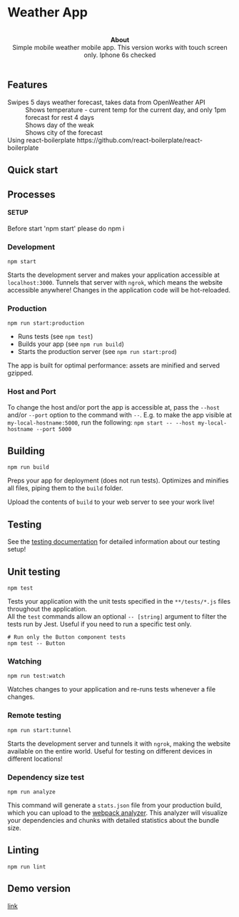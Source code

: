 <h1> Weather App </h1>
<br />
<div align="center"><strong>About</strong></div>
<div align="center">Simple mobile weather mobile app. This version works with touch screen only. Iphone 6s checked</div>

<br />

## Features

<dl>
  <dt>Swipes 5 days weather forecast, takes data from OpenWeather API</dt>
  <dd>Shows temperature - current temp for the current day, and only 1pm forecast for rest 4 days</dd>
  <dd>Shows day of the weak</dd>
  <dd>Shows city of the forecast</dd>
Using react-boilerplate
  https://github.com/react-boilerplate/react-boilerplate
</dl>

## Quick start

## Processes

#### SETUP

Before start 'npm start' please do npm i

### Development

```Shell
npm start
```

Starts the development server and makes your application accessible at
`localhost:3000`. Tunnels that server with `ngrok`, which means the website
accessible anywhere! Changes in the application code will be hot-reloaded.

### Production

```Shell
npm run start:production
```

 * Runs tests (see `npm test`)
 * Builds your app (see `npm run build`)
 * Starts the production server (see `npm run start:prod`)

The app is built for optimal performance: assets are
minified and served gzipped.

### Host and Port

To change the host and/or port the app is accessible at, pass the `--host` and/or `--port` option to the command
with `--`. E.g. to make the app visible at `my-local-hostname:5000`, run the following:
`npm start -- --host my-local-hostname --port 5000`

## Building

```Shell
npm run build
```

Preps your app for deployment (does not run tests). Optimizes and minifies all files, piping them to the `build` folder.

Upload the contents of `build` to your web server to
see your work live!

## Testing

See the [testing documentation](../testing/README.md) for detailed information
about our testing setup!

## Unit testing

```Shell
npm test
```

Tests your application with the unit tests specified in the `**/tests/*.js` files
throughout the application.  
All the `test` commands allow an optional `-- [string]` argument to filter
the tests run by Jest. Useful if you need to run a specific test only.

```Shell
# Run only the Button component tests
npm test -- Button
```

### Watching

```Shell
npm run test:watch
```

Watches changes to your application and re-runs tests whenever a file changes.

### Remote testing

```Shell
npm run start:tunnel
```
Starts the development server and tunnels it with `ngrok`, making the website
available on the entire world. Useful for testing on different devices in different locations!

### Dependency size test

```Shell
npm run analyze
```

This command will generate a `stats.json` file from your production build, which
you can upload to the [webpack analyzer](https://webpack.github.io/analyse/). This
analyzer will visualize your dependencies and chunks with detailed statistics
about the bundle size.

## Linting

```Shell
npm run lint
```


## Demo version

<a href="http://us3r.io/weatherApp">link</a>